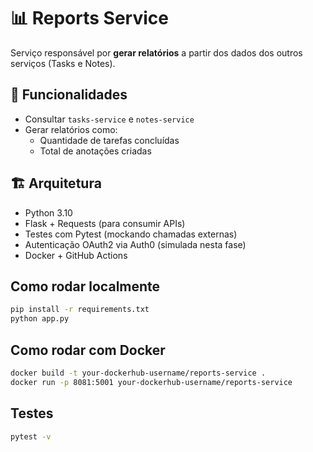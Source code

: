 # 📊 Reports Service

Serviço responsável por **gerar relatórios** a partir dos dados dos outros serviços (Tasks e Notes).

## 🚀 Funcionalidades
- Consultar `tasks-service` e `notes-service`
- Gerar relatórios como:
  - Quantidade de tarefas concluídas
  - Total de anotações criadas

## 🏗 Arquitetura
- Python 3.10
- Flask + Requests (para consumir APIs)
- Testes com Pytest (mockando chamadas externas)
- Autenticação OAuth2 via Auth0 (simulada nesta fase)
- Docker + GitHub Actions

## Como rodar localmente
```bash
pip install -r requirements.txt
python app.py
```

## Como rodar com Docker
```bash
docker build -t your-dockerhub-username/reports-service .
docker run -p 8081:5001 your-dockerhub-username/reports-service
```

## Testes
```bash
pytest -v
```

